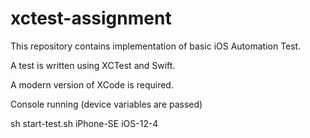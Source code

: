 # xctest-assignment

This repository contains implementation of basic iOS Automation Test.

A test is written using XCTest and Swift.

A modern version of XCode is required.

Console running (device variables are passed)

sh start-test.sh iPhone-SE iOS-12-4
